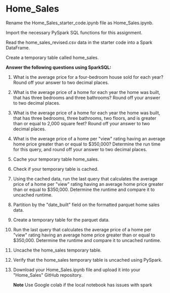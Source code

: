 # Home_Sales

Rename the Home_Sales_starter_code.ipynb file as Home_Sales.ipynb.

Import the necessary PySpark SQL functions for this assignment.

Read the home_sales_revised.csv data in the starter code into a Spark DataFrame.

Create a temporary table called home_sales.

**Answer the following questions using SparkSQL:**

1. What is the average price for a four-bedroom house sold for each year? Round off your answer to two decimal places.

2. What is the average price of a home for each year the home was built, that has three bedrooms and three bathrooms? Round off your answer to two decimal places.

3. What is the average price of a home for each year the home was built, that has three bedrooms, three bathrooms, two floors, and is greater than or equal to 2,000 square feet? Round off your answer to two decimal places.

4. What is the average price of a home per "view" rating having an average home price greater than or equal to $350,000? Determine the run time for this query, and round off your answer to two decimal places.

5. Cache your temporary table home_sales.

6. Check if your temporary table is cached.

7. Using the cached data, run the last query that calculates the average price of a home per "view" rating having an average home price greater than or equal to $350,000. Determine the runtime and compare it to uncached runtime.

8. Partition by the "date_built" field on the formatted parquet home sales data.

9. Create a temporary table for the parquet data.

10. Run the last query that calculates the average price of a home per "view" rating having an average home price greater than or equal to $350,000. Determine the runtime and compare it to uncached runtime.

11. Uncache the home_sales temporary table.

12. Verify that the home_sales temporary table is uncached using PySpark.

13. Download your Home_Sales.ipynb file and upload it into your "Home_Sales" GitHub repository.

    **Note** Use Google colab if the local notebook has issues with spark
